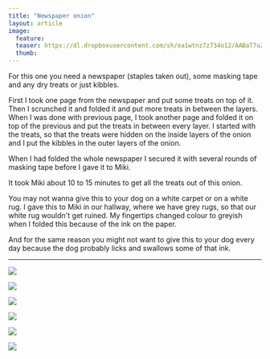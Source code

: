 ```yaml
---
title: "Newspaper onion"
layout: article
image:
  feature:
  teaser: https://dl.dropboxusercontent.com/sh/ea1wtnz7z734o12/AABaT7uZScdcQ8_I6m29JyIua/aktivointi/sanomalehtisipuli/DSC37764-245px.jpg
  thumb:
---
```


For this one you need a newspaper (staples taken out), some masking tape and any dry treats or just kibbles.

First I took one page from the newspaper and put some treats on top of it. Then I scrunched it and folded it and put more treats in between the layers. When I was done with previous page, I took another page and folded it on top of the previous and put the treats in between every layer. I started with the treats, so that the treats were hidden on the inside layers of the onion and I put the kibbles in the outer layers of the onion.

When I had folded the whole newspaper I secured it with several rounds of masking tape before I gave it to Miki.

It took Miki about 10 to 15 minutes to get all the treats out of this onion.

You may not wanna give this to your dog on a white carpet or on a white rug. I gave this to Miki in our hallway, where we have grey rugs, so that our white rug wouldn't get ruined. My fingertips changed colour to greyish when I folded this because of the ink on the paper.

And for the same reason you might not want to give this to your dog every day because the dog probably licks and swallows some of that ink.

---

[![](https://dl.dropboxusercontent.com/sh/ea1wtnz7z734o12/AADmRMMthbwtU7FnREbFPbqXa/aktivointi/sanomalehtisipuli/DSC37688-800px.jpg)](https://dl.dropboxusercontent.com/sh/ea1wtnz7z734o12/AADLdEKW0cnIGE8xlnacvX8aa/aktivointi/sanomalehtisipuli/DSC37688.jpg)

[![](https://dl.dropboxusercontent.com/sh/ea1wtnz7z734o12/AAD5sapJZTL8TZvBndkUrEIra/aktivointi/sanomalehtisipuli/DSC37787-800px.jpg)](https://dl.dropboxusercontent.com/sh/ea1wtnz7z734o12/AACuNlroVcLq02Qzgu6x28xja/aktivointi/sanomalehtisipuli/DSC37787.jpg)

[![](https://dl.dropboxusercontent.com/sh/ea1wtnz7z734o12/AADhtKmdQjNEGAGRTDAWUGifa/aktivointi/sanomalehtisipuli/DSC37764-800px.jpg)](https://dl.dropboxusercontent.com/sh/ea1wtnz7z734o12/AABT9c7WYULv6TxlCRFduMeEa/aktivointi/sanomalehtisipuli/DSC37764.jpg)

[![](https://dl.dropboxusercontent.com/sh/ea1wtnz7z734o12/AACr-ZzVCPInrdM73yyBe3kQa/aktivointi/sanomalehtisipuli/DSC37877-800px.jpg)](https://dl.dropboxusercontent.com/sh/ea1wtnz7z734o12/AAC2OSsVR048pjRgMyRZEvg8a/aktivointi/sanomalehtisipuli/DSC37877.jpg)

[![](https://dl.dropboxusercontent.com/sh/ea1wtnz7z734o12/AAChWkOMO2EZgJslXL17jhC0a/aktivointi/sanomalehtisipuli/DSC37824-800px.jpg)](https://dl.dropboxusercontent.com/sh/ea1wtnz7z734o12/AAAKr4GUK4cHGJADoStDGiVLa/aktivointi/sanomalehtisipuli/DSC37824.jpg)

[![](https://dl.dropboxusercontent.com/sh/ea1wtnz7z734o12/AAAKuSYZFfgAOhs48rvGu300a/aktivointi/sanomalehtisipuli/DSC37961-800px.jpg)](https://dl.dropboxusercontent.com/sh/ea1wtnz7z734o12/AADnuLE5hn5a2QC7KoETgwz2a/aktivointi/sanomalehtisipuli/DSC37961.jpg)
